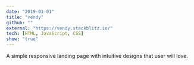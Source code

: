 ```yaml
---
date: "2019-01-01"
title: "vendy"
github: ""
external: "https://vendy.stackblitz.io/"
tech: [HTML, JavaScript, CSS]
show: "true"
---
```


A simple responsive landing page with intuitive designs that user will love.
